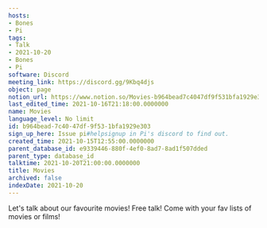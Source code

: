 ```yaml
---
hosts:
- Bones
- Pi
tags:
- Talk
- 2021-10-20
- Bones
- Pi
software: Discord
meeting_link: https://discord.gg/9Kbq4djs
object: page
notion_url: https://www.notion.so/Movies-b964bead7c4047df9f531bfa1929e303
last_edited_time: 2021-10-16T21:18:00.0000000
name: Movies
language_level: No limit
id: b964bead-7c40-47df-9f53-1bfa1929e303
sign_up_here: Issue pi#helpsignup in Pi's discord to find out.
created_time: 2021-10-15T12:55:00.0000000
parent_database_id: e9339446-880f-4ef0-8ad7-8ad1f507dded
parent_type: database_id
talktime: 2021-10-20T21:00:00.0000000
title: Movies
archived: false
indexDate: 2021-10-20
---
```


Let's talk about our favourite movies!
Free talk! Come with your fav lists of movies or films!


